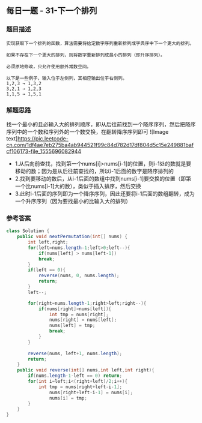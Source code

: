 ## 每日一题 - 31-下一个排列


### 题目描述
```
实现获取下一个排列的函数，算法需要将给定数字序列重新排列成字典序中下一个更大的排列。

如果不存在下一个更大的排列，则将数字重新排列成最小的排列（即升序排列）。

必须原地修改，只允许使用额外常数空间。

以下是一些例子，输入位于左侧列，其相应输出位于右侧列。
1,2,3 → 1,3,2
3,2,1 → 1,2,3
1,1,5 → 1,5,1

```
### 解题思路
找一个最小的且必输入大的排列顺序，即从后往前找到一个降序序列，然后把降序序列中的一个数和序列外的一个数交换，在翻转降序序列即可
![Image text]https://pic.leetcode-cn.com/1df4ae7eb275ba4ab944521f99c84d782d17df804d5c15e249881bafcf106173-file_1555696082944
* 1.从后向前查找，找到第一个nums[i]>nums[i-1]的位置，则i-1处的数就是要移动的数；因为是从后往前查找的，所以i-1后面的数字是降序排列的
* 2.找到要移动的数后，从i-1后面的数组中找到nums[i-1]要交换的位置（即第一个比nums[i-1]大的数），类似于插入排序，然后交换
* 3.此时i-1后面的序列即为一个降序序列，因此还要将i-1后面的数组翻转，成为一个升序序列（因为要找最小的比输入大的排列）

### 参考答案

```java
class Solution {
    public void nextPermutation(int[] nums) {
        int left,right;
        for(left=nums.length-1;left>0;left--){
            if(nums[left] > nums[left-1])
            break;
        }
        if(left == 0){
            reverse(nums, 0, nums.length);
            return;
        }
        left--;

        for(right=nums.length-1;right>left;right--){
            if(nums[right]>nums[left]){
                int tmp = nums[right];
                nums[right] = nums[left];
                nums[left] = tmp;
                break;
            }
        }
        
        reverse(nums, left+1, nums.length);
        return;
    }
    public void reverse(int[] nums,int left,int right){
        if(nums.length-1-left == 0) return;
        for(int i=left;i<(right+left)/2;i++){
            int tmp = nums[right+left-i-1];
                nums[right+left-i-1] = nums[i];
                nums[i] = tmp;
        }
    }
}
```
